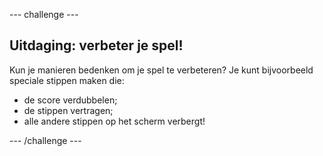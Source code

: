 --- challenge ---

## Uitdaging: verbeter je spel!

Kun je manieren bedenken om je spel te verbeteren? Je kunt bijvoorbeeld speciale stippen maken die:

+ de score verdubbelen;
+ de stippen vertragen;
+ alle andere stippen op het scherm verbergt!

--- /challenge ---